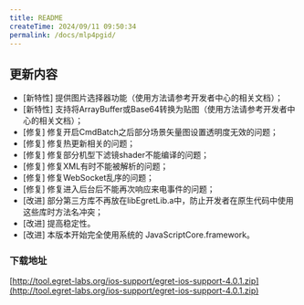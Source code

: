 ```yaml
---
title: README
createTime: 2024/09/11 09:50:34
permalink: /docs/mlp4pgid/
---
```

## 更新内容

* [新特性] 提供图片选择器功能（使用方法请参考开发者中心的相关文档）；
* [新特性] 支持将ArrayBuffer或Base64转换为贴图（使用方法请参考开发者中心的相关文档）；
* [修复] 修复开启CmdBatch之后部分场景矢量图设置透明度无效的问题；
* [修复] 修复热更新相关的问题；
* [修复] 修复部分机型下滤镜shader不能编译的问题；
* [修复] 修复XML有时不能被解析的问题；
* [修复] 修复WebSocket乱序的问题；
* [修复] 修复进入后台后不能再次响应来电事件的问题；
* [改进] 部分第三方库不再放在libEgretLib.a中，防止开发者在原生代码中使用这些库时方法名冲突；
* [改进] 提高稳定性。
* [改进] 本版本开始完全使用系统的 JavaScriptCore.framework。

### 下载地址

[http://tool.egret-labs.org/ios-support/egret-ios-support-4.0.1.zip](http://tool.egret-labs.org/ios-support/egret-ios-support-4.0.1.zip)
